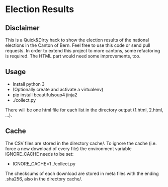 Election Results
================

Disclaimer
----------

This is a Quick&Dirty hack to show the election results of the national
elections in the Canton of Bern. Feel free to use this code or send pull
requests. In order to extend this project to more cantons, some refactoring is
required. The HTML part would need some improvements, too.

Usage
-----

- Install python 3
- (Optionally create and activate a virtualenv)
- pip install beautifulsoup4 jinja2
- ./collect.py

There will be one html file for each list in the directory output (1.html,
2.html, ...).

Cache
-----

The CSV files are stored in the directory cache/. To ignore the cache (i.e.
force a new download of every file) the environment variable IGNORE\_CACHE needs
to be set:

- IGNORE\_CACHE=1 ./collect.py

The checksums of each download are stored in meta files with the ending
.sha256, also in the directory cache/.
